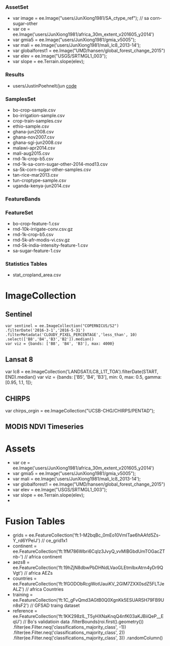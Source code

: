 ### AssetSet
- var image = ee.Image("users/JunXiong1981/SA_ctype_ref"); // sa corn-sugar-other
- var ce = ee.Image('users/JunXiong1981/africa_30m_extent_v201605_y2014')
- var gmia5 = ee.Image("users/JunXiong1981/gmia_v5005");
- var mali = ee.Image('users/JunXiong1981/mali_lc8_2013-14');
- var globalforest1 = ee.Image("UMD/hansen/global_forest_change_2015")
- var elev = ee.Image("USGS/SRTMGL1_003");
- var slope = ee.Terrain.slope(elev);

### Results
- users/JustinPoehnelt/jun [code](https://code.earthengine.google.com/e8499ed58f381f6a357bc040b764d260?noload=1)

### SamplesSet
- bo-crop-sample.csv
- bo-irrigation-sample.csv
- crop-train-samples.csv
- ethio-sample.csv
- ghana-jun2008.csv
- ghana-nov2007.csv
- ghana-sgi-jun2008.csv
- malawi-apr2014.csv
- mali-aug2015.csv
- rnd-1k-crop-b5.csv
- rnd-1k-sa-corn-sugar-other-2014-mod13.csv
- sa-5k-corn-sugar-other-samples.csv
- tan-rice-mar2013.csv
- tun-croptype-sample.csv
- uganda-kenya-jun2014.csv

### FeatureBands
### FeatureSet
- bo-crop-feature-1.csv
- rnd-10k-irrigate-conv.csv.gz
- rnd-1k-crop-b5.csv
- rnd-5k-afr-modis-vi.csv.gz
- rnd-5k-india-intensity-feature-1.csv
- sa-sugar-feature-1.csv

### Statistics Tables
- stat_cropland_area.csv

# ImageCollection
## Sentinel

```
var sentinel = ee.ImageCollection("COPERNICUS/S2")
.filterDate('2016-3-1','2016-5-31')
.filterMetadata('CLOUDY_PIXEL_PERCENTAGE','less_than', 10)
.select(['B8','B4','B3','B2']).median()
var viz = {bands: ['B8', 'B4', 'B3'], max: 4000}
```

## Lansat 8
var lc8 = ee.ImageCollection('LANDSAT/LC8_L1T_TOA').filterDate(START, END).median()
var viz = {bands: ['B5', 'B4', 'B3'], min: 0,  max: 0.5, gamma: [0.95, 1.1, 1]};



## CHIRPS
var chirps_orgin = ee.ImageCollection("UCSB-CHG/CHIRPS/PENTAD");

## MODIS NDVI Timeseries

# Assets
- var ce = ee.Image('users/JunXiong1981/africa_30m_extent_v201605_y2014')
- var gmia5 = ee.Image("users/JunXiong1981/gmia_v5005");
- var mali = ee.Image('users/JunXiong1981/mali_lc8_2013-14');
- var globalforest1 = ee.Image("UMD/hansen/global_forest_change_2015")
- var elev = ee.Image("USGS/SRTMGL1_003");
- var slope = ee.Terrain.slope(elev);
- 


# Fusion Tables
- grids = ee.FeatureCollection('ft:1-M2bqBc_0mEo10VmITae6hAAfd5Zs-Y_rd6YPeIJ')  // ce_grid1x1
- continent = ee.FeatureCollection('ft:1fM786Wbri6CqIz3JvyQ_vvMIBGbdUmTOGacZTnb-') // africa continent
- aezs8 = ee.FeatureCollection('ft:19hZjN8dbwPbDHNdLVaoGLEtmIbxAtrn4yDr9QVgt') // africa AEZs
- countries = ee.FeatureCollection('ft:1fGODObRcgWotUauiKV_2GlM7ZXX0sdZ5FLTJeALZ') // africa Countries
- training = ee.FeatureCollection('ft:1C_gFvQmd3AGtB0Q0XgnKk5ESUARSH79FB9Un8sF2') // GFSAD traing dataset
- reference = ee.FeatureCollection('ft:1KK298zIL_T5yHXNaKnqQ4nfK03aKJBiiQeP__EqU') // Bo's validatioin data
.filterBounds(roi.first().geometry())
.filter(ee.Filter.neq('classifications_majority_class', -1))
.filter(ee.Filter.neq('classifications_majority_class', 2))
.filter(ee.Filter.neq('classifications_majority_class', 3))
.randomColumn()

